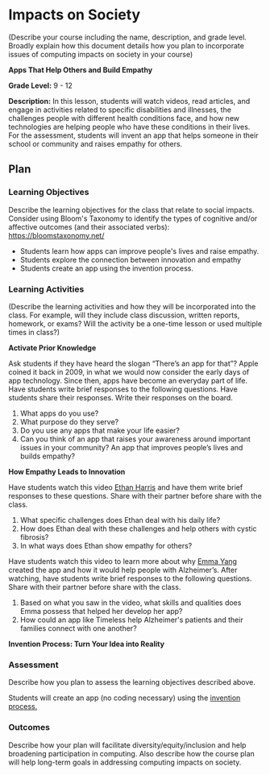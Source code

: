 # Impacts on Society

(Describe your course including the name, description, and grade level. Broadly explain how this document details how you plan to incorporate issues of computing impacts on society in your course)

**Apps That Help Others and Build Empathy**

**Grade Level:** 9 - 12

**Description:**
In this lesson, students will watch videos, read articles, and engage in activities related to specific disabilities and illnesses, the challenges people with different health conditions face, and how new technologies are helping people who have these conditions in their lives.
For the assessment, students will invent an app that helps someone in their school or community and raises empathy for others.

## Plan

### Learning Objectives

Describe the learning objectives for the class that relate to social impacts. Consider using Bloom's Taxonomy to identify the types of cognitive and/or affective outcomes (and their associated verbs): https://bloomstaxonomy.net/

- Students learn how apps can improve people's lives and raise empathy.
- Students explore the connection between innovation and empathy
- Students create an app using the invention process. 

### Learning Activities

(Describe the learning activities and how they will be incorporated into the class. For example, will they include class discussion, written reports, homework, or exams? Will the activity be a one-time lesson or used multiple times in class?)

**Activate Prior Knowledge**

Ask students if they have heard the slogan “There’s an app for that”? Apple coined it back in 2009, in what we would now consider the early days of app technology. Since then, apps have become an everyday part of life. 
Have students write brief responses to the following questions. Have students share their responses. Write their responses on the board. 
1. What apps do you use? 
2. What purpose do they serve? 
3. Do you use any apps that make your life easier?
4. Can you think of an app that raises your awareness around important issues in your community? An app that improves people’s lives and builds empathy?

**How Empathy Leads to Innovation**

Have students watch this video [Ethan Harris](https://studentreportinglabs.org/youth-reporting/student-hopes-to-help-those-with-same-genetic-disorder/) and have them write brief responses to these questions. Share with their partner before share with the class.
1. What specific challenges does Ethan deal with his daily life?
2. How does Ethan deal with these challenges and help others with cystic fibrosis?
3. In what ways does Ethan show empathy for others?


Have students watch this video to learn more about why [Emma Yang](https://www.youtube.com/watch?v=7FX9kZigpjc) created the app and how it would help people with Alzheimer’s. After watching, have students write brief responses to the following questions. Share with their partner before share with the class.
1. Based on what you saw in the video, what skills and qualities does Emma possess that helped her develop her app?
2. How could an app like Timeless help Alzheimer's patients and their families connect with one another?

**Invention Process: Turn Your Idea into Reality**


### Assessment

Describe how you plan to assess the learning objectives described above.

Students will create an app (no coding necessary) using the [invention process.](https://contrib.pbslearningmedia.org/WGBH/conv18/adptech12_int_idsprocess/index.html)



### Outcomes

Describe how your plan will facilitate diversity/equity/inclusion and help broadening participation in computing. Also describe how the course plan will help long-term goals in addressing computing impacts on society.



